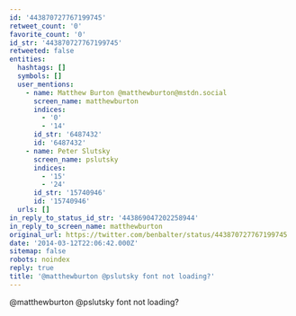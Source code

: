 ```yaml
---
id: '443870727767199745'
retweet_count: '0'
favorite_count: '0'
id_str: '443870727767199745'
retweeted: false
entities:
  hashtags: []
  symbols: []
  user_mentions:
    - name: Matthew Burton @matthewburton@mstdn.social
      screen_name: matthewburton
      indices:
        - '0'
        - '14'
      id_str: '6487432'
      id: '6487432'
    - name: Peter Slutsky
      screen_name: pslutsky
      indices:
        - '15'
        - '24'
      id_str: '15740946'
      id: '15740946'
  urls: []
in_reply_to_status_id_str: '443869047202258944'
in_reply_to_screen_name: matthewburton
original_url: https://twitter.com/benbalter/status/443870727767199745
date: '2014-03-12T22:06:42.000Z'
sitemap: false
robots: noindex
reply: true
title: '@matthewburton @pslutsky font not loading?'
---
```


@matthewburton @pslutsky font not loading?